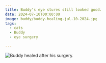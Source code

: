 ```yaml
---
title: Buddy's eye stures still looked good.
date: 2024-07-10T00:00:00
image: buddy/buddy-healing-jul-10-2024.jpg
tags:
  - cats
  - Buddy
  - eye surgery

---
```


![Buddy healed after his surgery.](/static/img/buddy/buddy-healing-edited-jul-10-2024.jpg)
